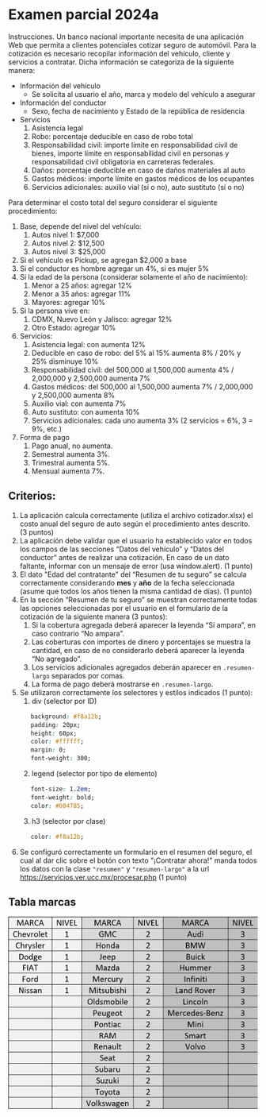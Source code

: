 # Examen parcial 2024a

Instrucciones. Un banco nacional importante necesita de una aplicación Web que permita a clientes potenciales cotizar seguro de automóvil. Para la cotización es necesario recopilar información del vehículo, cliente y servicios a contratar. Dicha información se categoriza de la siguiente manera:

* Información del vehículo
  * Se solicita al usuario el año, marca y modelo del vehículo a asegurar
* Información del conductor
  * Sexo, fecha de nacimiento y Estado de la república de residencia
* Servicios
  1. Asistencia legal
  2. Robo: porcentaje deducible en caso de robo total
  3. Responsabilidad civil: importe límite en responsabilidad civil de bienes, importe límite en responsabilidad civil en personas y responsabilidad civil obligatoria en carreteras federales.
  4. Daños: porcentaje deducible en caso de daños materiales al auto
  5. Gastos médicos: importe límite en gastos médicos de los ocupantes
  6. Servicios adicionales: auxilio vial  (sí o no), auto sustituto (sí o no)

Para determinar el costo total del seguro considerar el siguiente procedimiento:

1. Base, depende del nivel del vehículo:
    1. Autos nivel 1: $7,000
    2. Autos nivel 2: $12,500
    3. Autos nivel 3: $25,000
2. Si el vehículo es Pickup, se agregan $2,000 a base
3. Si el conductor es hombre agregar un 4%, si es mujer 5%
4. Si la edad de la persona (considerar solamente el año de nacimiento):
    1. Menor a 25 años: agregar 12%
    2. Menor a 35 años: agregar 11%
    3. Mayores: agregar 10%
5. Si la persona vive en:
    1. CDMX, Nuevo León y Jalisco: agregar 12%
    2. Otro Estado: agregar 10%
6. Servicios:
    1. Asistencia legal: con aumenta 12%
    2. Deducible en caso de robo: del 5% al 15% aumenta 8% / 20% y 25% disminuye 10%
    3. Responsabilidad civil: del 500,000 al 1,500,000 aumenta 4% / 2,000,000 y 2,500,000 aumenta 7%
    4. Gastos médicos: del 500,000 al 1,500,000 aumenta 7% / 2,000,000 y 2,500,000 aumenta 8%
    5. Auxilio vial: con aumenta 7%
    6. Auto sustituto: con aumenta 10%
    7. Servicios adicionales: cada uno aumenta 3% (2 servicios = 6%, 3 = 9%, etc.)
7. Forma de pago
    1. Pago anual, no aumenta. 
    2. Semestral aumenta 3%. 
    3. Trimestral aumenta 5%. 
    4. Mensual aumenta 7%.

## Criterios:
1. La aplicación calcula correctamente (utiliza el archivo cotizador.xlsx) el costo anual del seguro de auto según el procedimiento antes descrito. (3 puntos)
2. La aplicación debe validar que el usuario ha establecido valor en todos los campos de las secciones “Datos del vehículo” y “Datos del conductor” antes de realizar una cotización. En caso de un dato faltante, informar con un mensaje de error (usa window.alert). (1 punto)
3. El dato "Edad del contratante" del “Resumen de tu seguro” se calcula correctamente considerando **mes** y **año** de la fecha seleccionada (asume que todos los años tienen la misma cantidad de días). (1 punto)
4. En la sección “Resumen de tu seguro” se muestran correctamente todas las opciones seleccionadas por el usuario en el formulario de la cotización de la siguiente manera (3 puntos):
   1. Si la cobertura agregada deberá aparecer la leyenda “Sí ampara”, en caso contrario “No ampara”.
   2. Las coberturas con importes de dinero y porcentajes se muestra la cantidad, en caso de no considerarlo deberá aparecer la leyenda “No agregado”.
   3. Los servicios adicionales agregados deberán aparecer en `.resumen-largo` separados por comas.
   4. La forma de pago deberá mostrarse en `.resumen-largo`.
5. Se utilizaron correctamente los selectores y estilos indicados (1 punto):
   1. div (selector por ID)
   ```css      
      background: #f8a12b; 
      padding: 20px;
      height: 60px;
      color: #ffffff;
      margin: 0;
      font-weight: 300;
   ```
   2. legend (selector por tipo de elemento)
   ```css
      font-size: 1.2em;
      font-weight: bold;
      color: #004785;
   ```
   3. h3 (selector por clase)
   ```css
      color: #f8a12b;      
   ```
6. Se configuró correctamente un formulario en el resumen del seguro, el cual al dar clic sobre el botón con texto "¡Contratar ahora!" manda todos los datos con la clase `"resumen"` y `"resumen-largo"` a la url https://servicios.ver.ucc.mx/procesar.php (1 punto)

	
## Tabla marcas

![Tabla de vehículos](tabla_vehiculos.png)
